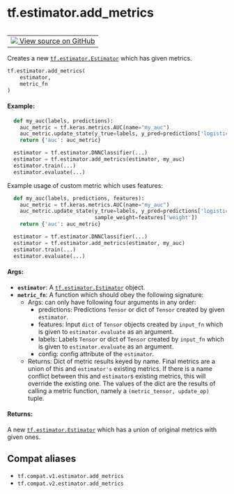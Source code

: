 <div itemscope itemtype="http://developers.google.com/ReferenceObject">
<meta itemprop="name" content="tf.estimator.add_metrics" />
<meta itemprop="path" content="Stable" />
</div>

# tf.estimator.add_metrics

<!-- Insert buttons and diff -->

<table class="tfo-notebook-buttons tfo-api" align="left">

<td>
  <a target="_blank" href="https://github.com/tensorflow/estimator/tree/master/tensorflow_estimator/python/estimator/extenders.py">
    <img src="https://www.tensorflow.org/images/GitHub-Mark-32px.png" />
    View source on GitHub
  </a>
</td></table>



Creates a new <a href="../../tf/estimator/Estimator.md"><code>tf.estimator.Estimator</code></a> which has given metrics.

``` python
tf.estimator.add_metrics(
    estimator,
    metric_fn
)
```



<!-- Placeholder for "Used in" -->


#### Example:



```python
  def my_auc(labels, predictions):
    auc_metric = tf.keras.metrics.AUC(name="my_auc")
    auc_metric.update_state(y_true=labels, y_pred=predictions['logistic'])
    return {'auc': auc_metric}

  estimator = tf.estimator.DNNClassifier(...)
  estimator = tf.estimator.add_metrics(estimator, my_auc)
  estimator.train(...)
  estimator.evaluate(...)
```
Example usage of custom metric which uses features:

```python
  def my_auc(labels, predictions, features):
    auc_metric = tf.keras.metrics.AUC(name="my_auc")
    auc_metric.update_state(y_true=labels, y_pred=predictions['logistic'],
                            sample_weight=features['weight'])
    return {'auc': auc_metric}

  estimator = tf.estimator.DNNClassifier(...)
  estimator = tf.estimator.add_metrics(estimator, my_auc)
  estimator.train(...)
  estimator.evaluate(...)
```

#### Args:


* <b>`estimator`</b>: A <a href="../../tf/estimator/Estimator.md"><code>tf.estimator.Estimator</code></a> object.
* <b>`metric_fn`</b>: A function which should obey the following signature:
  - Args: can only have following four arguments in any order:
    * predictions: Predictions `Tensor` or dict of `Tensor` created by given
      `estimator`.
    * features: Input `dict` of `Tensor` objects created by `input_fn` which
      is given to `estimator.evaluate` as an argument.
    * labels:  Labels `Tensor` or dict of `Tensor` created by `input_fn`
      which is given to `estimator.evaluate` as an argument.
    * config: config attribute of the `estimator`.
   - Returns:
     Dict of metric results keyed by name. Final metrics are a union of this
     and `estimator's` existing metrics. If there is a name conflict between
     this and `estimator`s existing metrics, this will override the existing
     one. The values of the dict are the results of calling a metric
     function, namely a `(metric_tensor, update_op)` tuple.


#### Returns:

A new <a href="../../tf/estimator/Estimator.md"><code>tf.estimator.Estimator</code></a> which has a union of original metrics with
  given ones.


## Compat aliases

* `tf.compat.v1.estimator.add_metrics`
* `tf.compat.v2.estimator.add_metrics`

